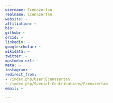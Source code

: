 ```yaml
---
username: Ecenazertan
realname: Ecenazertan
website: ~
affiliation: ~
bio: ~
github: ~
orcid: ~
linkedin: ~
googlescholar: ~
wikidata: ~
twitter: ~
mastodon-url: ~
meta: ~
instagram: ~
redirect_from:
- /index.php/User:Ecenazertan
- /index.php/Special:Contributions/Ecenazertan
email: ~

---
```

